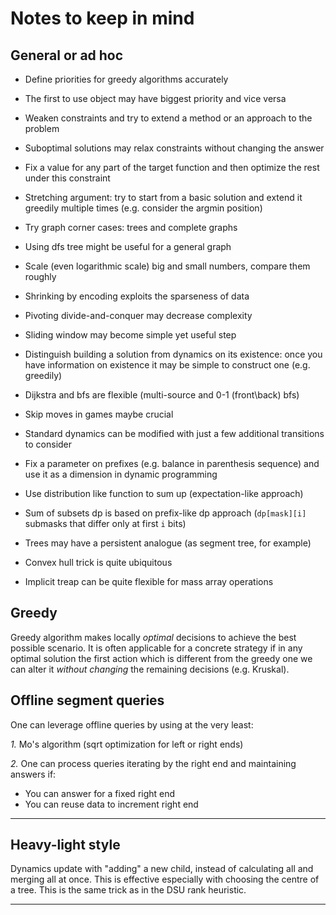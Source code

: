 # Notes to keep in mind

## General or ad hoc

- Define priorities for greedy algorithms accurately

- The first to use object may have biggest priority and vice versa

- Weaken constraints and try to extend a method or an approach to the problem

- Suboptimal solutions may relax constraints without changing the answer

- Fix a value for any part of the target function and then optimize the rest under this constraint

- Stretching argument: try to start from a basic solution and extend it greedily multiple times (e.g. consider the argmin position)

- Try graph corner cases: trees and complete graphs

- Using dfs tree might be useful for a general graph

- Scale (even logarithmic scale) big and small numbers, compare them roughly

- Shrinking by encoding exploits the sparseness of data

- Pivoting divide-and-conquer may decrease complexity

- Sliding window may become simple yet useful step

- Distinguish building a solution from dynamics on its existence: once you have information on existence it may be simple to construct one (e.g. greedily)

- Dijkstra and bfs are flexible (multi-source and 0-1 (front\back) bfs)

- Skip moves in games maybe crucial

- Standard dynamics can be modified with just a few additional transitions to consider

- Fix a parameter on prefixes (e.g. balance in parenthesis sequence) and use it as a dimension in dynamic programming

- Use distribution like function to sum up (expectation-like approach)

- Sum of subsets dp is based on prefix-like dp approach (`dp[mask][i]` submasks that differ only at first `i` bits)

- Trees may have a persistent analogue (as segment tree, for example)

- Convex hull trick is quite ubiquitous

- Implicit treap can be quite flexible for mass array operations

## Greedy

Greedy algorithm makes locally _optimal_ decisions to achieve the best possible scenario. It is often applicable for a concrete strategy if in any optimal solution the first action which is different from the greedy one we can alter it _without changing_ the remaining decisions (e.g. Kruskal).

## Offline segment queries

One can leverage offline queries by using at the very least:

_1._ Mo's algorithm (sqrt optimization for left or right ends)

_2._ One can process queries iterating by the right end and maintaining answers if:
  - You can answer for a fixed right end
  - You can reuse data to increment right end

---

## Heavy-light style

Dynamics update with "adding" a new child, instead of calculating all and merging all at once. This is effective especially with choosing the centre of a tree. This is the same trick as in the DSU rank heuristic.

---
